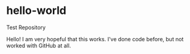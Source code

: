 # hello-world
Test Repository

Hello! I am very hopeful that this works. 
I've done code before, but not worked with GitHub at all.
